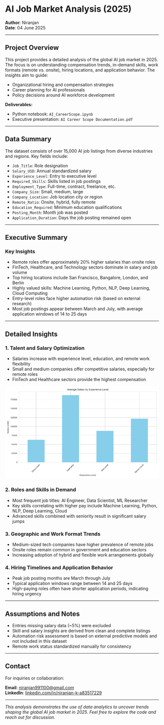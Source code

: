 # AI Job Market Analysis (2025)

**Author**: Niranjan  
**Date**: 04 June 2025

---

## Project Overview

This project provides a detailed analysis of the global AI job market in 2025. The focus is on understanding compensation trends, in-demand skills, work formats (remote vs. onsite), hiring locations, and application behavior. The insights aim to guide:

- Organizational hiring and compensation strategies  
- Career planning for AI professionals  
- Policy decisions around AI workforce development  

**Deliverables:**  
- Python notebook: `AI_CareerScope.ipynb`  
- Executive presentation: `AI Career Scope Documentation.pdf`

---

## Data Summary

The dataset consists of over 15,000 AI job listings from diverse industries and regions. Key fields include:

- `Job_Title`: Role designation  
- `Salary_USD`: Annual standardized salary  
- `Experience_Level`: Entry to executive level  
- `Required_Skills`: Skills listed in job postings  
- `Employment_Type`: Full-time, contract, freelance, etc.  
- `Company_Size`: Small, medium, large  
- `Company_Location`: Job location city or region  
- `Remote_Ratio`: Onsite, hybrid, fully remote  
- `Education_Required`: Minimum education qualifications  
- `Posting_Month`: Month job was posted  
- `Application_Duration`: Days the job posting remained open  

---

## Executive Summary

### Key Insights

- Remote roles offer approximately 20% higher salaries than onsite roles  
- FinTech, Healthcare, and Technology sectors dominate in salary and job volume  
- Top hiring locations include San Francisco, Bangalore, London, and Berlin  
- Highly valued skills: Machine Learning, Python, NLP, Deep Learning, Cloud Computing  
- Entry-level roles face higher automation risk (based on external research)  
- Most job postings appear between March and July, with average application windows of 14 to 25 days  

---

## Detailed Insights

### 1. Talent and Salary Optimization

- Salaries increase with experience level, education, and remote work flexibility  
- Small and medium companies offer competitive salaries, especially for remote roles  
- FinTech and Healthcare sectors provide the highest compensation

![Average Salary by Experience Level](image/salary_by_experience.png)

### 2. Roles and Skills in Demand

- Most frequent job titles: AI Engineer, Data Scientist, ML Researcher  
- Key skills correlating with higher pay include Machine Learning, Python, NLP, Deep Learning, Cloud  
- Advanced skills combined with seniority result in significant salary jumps  

### 3. Geographic and Work Format Trends

- Medium-sized tech companies have higher prevalence of remote jobs  
- Onsite roles remain common in government and education sectors  
- Increasing adoption of hybrid and flexible work arrangements globally  

### 4. Hiring Timelines and Application Behavior

- Peak job posting months are March through July  
- Typical application windows range between 14 and 25 days  
- High-paying roles often have shorter application periods, indicating hiring urgency  

---

## Assumptions and Notes

- Entries missing salary data (~5%) were excluded  
- Skill and salary insights are derived from clean and complete listings  
- Automation risk assessment is based on external predictive models and not included in this dataset  
- Remote work status standardized manually for consistency  

---

## Contact

For inquiries or collaboration:  

**Email**: [niranjan991100@gmail.com](mailto:niranjan991100@gmail.com)  
**LinkedIn**: [linkedin.com/in/niranjan-k-a83517229](https://www.linkedin.com/in/niranjan-k-a83517229/)

---

*This analysis demonstrates the use of data analytics to uncover trends shaping the global AI job market in 2025. Feel free to explore the code and reach out for discussion.*
